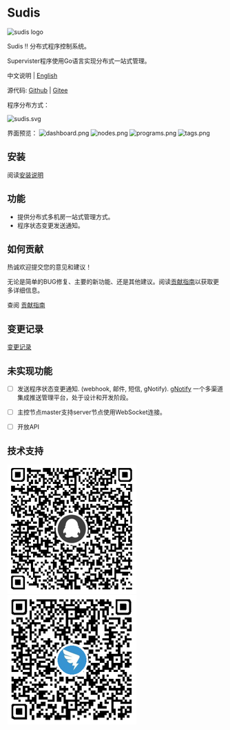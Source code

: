 # Sudis

![sudis logo](webui/public/logo.png)

Sudis !! 分布式程序控制系统。

Supervister程序使用Go语言实现分布式一站式管理。

中文说明 | [English](README.md)

源代码: [Github](https://github.com/ihaiker/sudis) | [Gitee](https://gitee.com/ihaiker/sudis)

程序分布方式：

![sudis.svg](./docs/views/sudis.svg)

界面预览：
![dashboard.png](./docs/views/dashboard.png)
![nodes.png](./docs/views/nodes.png)
![programs.png](./docs/views/programs.png)
![tags.png](./docs/views/tags.png)

## 安装

阅读[安装说明](docs/INSTALL.md)

## 功能

- 提供分布式多机房一站式管理方式。
- 程序状态变更发送通知。

## 如何贡献

热诚欢迎提交您的意见和建议！

无论是简单的BUG修复、主要的新功能、还是其他建议。阅读[贡献指南](docs/CONTRIBUTING.md)以获取更多详细信息。

查阅 [贡献指南](docs/CONTRIBUTING.md)

## 变更记录

[变更记录](docs/CHANGELOG.md)

## 未实现功能

- [ ] 发送程序状态变更通知. (webhook, 邮件, 短信, gNotify).  [gNotify](https://github.com/ihaiker/gNotify) 一个多渠道集成推送管理平台，处于设计和开发阶段。
- [ ] 主控节点master支持server节点使用WebSocket连接。
- [ ] 开放API


## 技术支持
![QQ支持群](./docs/qq.png)
![QQ支持群](./docs/dd.png)

